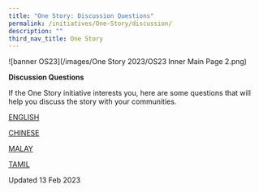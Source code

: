 ```yaml
---
title: "One Story: Discussion Questions"
permalink: /initiatives/One-Story/discussion/
description: ""
third_nav_title: One Story
---
```



![banner OS23](/images/One Story 2023/OS23 Inner Main Page 2.png)

**Discussion Questions**

If the One Story initiative interests you, here are some questions that will help you discuss the story with your communities.

[ENGLISH](https://go.gov.sg/os23-discussion-el)

[CHINESE](https://go.gov.sg/os23-discussion-cl)

[MALAY](https://go.gov.sg/os23-discussion-ml)

[TAMIL](https://go.gov.sg/os23-discussion-tl)


Updated 13 Feb 2023